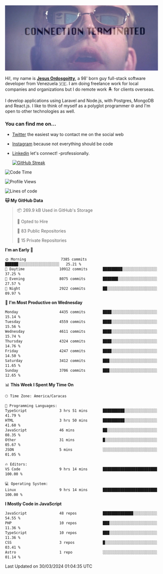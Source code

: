 ![hackers movie reference](./disconnected.jpg)

Hi!, my name is [**Jesus Ordosgoitty**](https://jodaz.dev), a 98' born guy full-stack software developer from Venezuela 🇻🇪. I am doing freelance work for local companies and organizations but I do remote work 🏝️ for clients overseas. 

I develop applications using Laravel and Node.js, with Postgres, MongoDB and React.js. I like to think of myself as a polyglot programmer 🌐 and I'm open to other technologies as well.

### You can find me on...

- [Twitter](https://twitter.com/jodaz_) the easiest way to contact me on the social web
- [Instagram](https://instagram.com/jodaz_) because not everything should be code
- [Linkedin](https://linkedin.com/in/jodaz) let's connect! -professionally.


    [![GitHub Streak](https://streak-stats.demolab.com?user=jodaz&theme=tokyonight)](https://git.io/streak-stats)

<!--START_SECTION:waka-->
![Code Time](http://img.shields.io/badge/Code%20Time-4%2C690%20hrs%2024%20mins-blue)

![Profile Views](http://img.shields.io/badge/Profile%20Views-0-blue)

![Lines of code](https://img.shields.io/badge/From%20Hello%20World%20I%27ve%20Written-83.2%20million%20lines%20of%20code-blue)

**🐱 My GitHub Data** 

> 📦 269.9 kB Used in GitHub's Storage 
 > 
> 💼 Opted to Hire
 > 
> 📜 83 Public Repositories 
 > 
> 🔑 15 Private Repositories 
 > 
**I'm an Early 🐤** 

```text
🌞 Morning                7385 commits        ██████░░░░░░░░░░░░░░░░░░░   25.21 % 
🌆 Daytime                10912 commits       █████████░░░░░░░░░░░░░░░░   37.25 % 
🌃 Evening                8075 commits        ███████░░░░░░░░░░░░░░░░░░   27.57 % 
🌙 Night                  2922 commits        ██░░░░░░░░░░░░░░░░░░░░░░░   09.97 % 
```
📅 **I'm Most Productive on Wednesday** 

```text
Monday                   4435 commits        ████░░░░░░░░░░░░░░░░░░░░░   15.14 % 
Tuesday                  4559 commits        ████░░░░░░░░░░░░░░░░░░░░░   15.56 % 
Wednesday                4611 commits        ████░░░░░░░░░░░░░░░░░░░░░   15.74 % 
Thursday                 4324 commits        ████░░░░░░░░░░░░░░░░░░░░░   14.76 % 
Friday                   4247 commits        ████░░░░░░░░░░░░░░░░░░░░░   14.50 % 
Saturday                 3412 commits        ███░░░░░░░░░░░░░░░░░░░░░░   11.65 % 
Sunday                   3706 commits        ███░░░░░░░░░░░░░░░░░░░░░░   12.65 % 
```


📊 **This Week I Spent My Time On** 

```text
🕑︎ Time Zone: America/Caracas

💬 Programming Languages: 
TypeScript               3 hrs 51 mins       ██████████░░░░░░░░░░░░░░░   41.79 % 
HTML                     3 hrs 50 mins       ██████████░░░░░░░░░░░░░░░   41.60 % 
JavaScript               46 mins             ██░░░░░░░░░░░░░░░░░░░░░░░   08.35 % 
Other                    31 mins             █░░░░░░░░░░░░░░░░░░░░░░░░   05.67 % 
JSON                     5 mins              ░░░░░░░░░░░░░░░░░░░░░░░░░   01.05 % 

🔥 Editors: 
VS Code                  9 hrs 14 mins       █████████████████████████   100.00 % 

💻 Operating System: 
Linux                    9 hrs 14 mins       █████████████████████████   100.00 % 
```

**I Mostly Code in JavaScript** 

```text
JavaScript               48 repos            ██████████████░░░░░░░░░░░   54.55 % 
PHP                      10 repos            ███░░░░░░░░░░░░░░░░░░░░░░   11.36 % 
TypeScript               10 repos            ███░░░░░░░░░░░░░░░░░░░░░░   11.36 % 
CSS                      3 repos             █░░░░░░░░░░░░░░░░░░░░░░░░   03.41 % 
Astro                    1 repo              ░░░░░░░░░░░░░░░░░░░░░░░░░   01.14 % 
```




 Last Updated on 30/03/2024 01:04:35 UTC
<!--END_SECTION:waka-->
